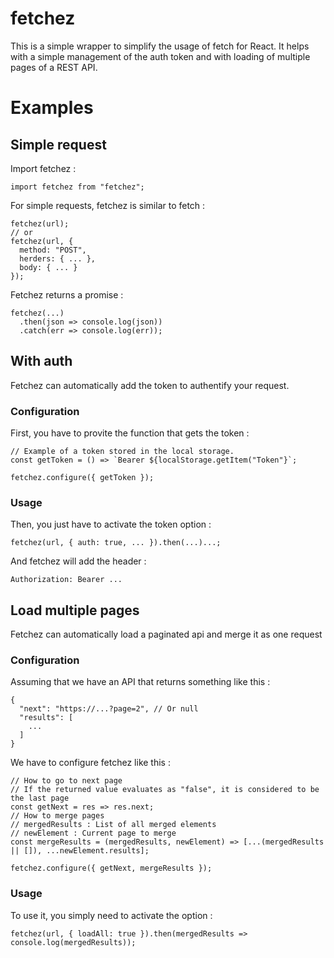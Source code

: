 # fetchez
This is a simple wrapper to simplify the usage of fetch for React.
It helps with a simple management of the auth token and with loading of multiple pages of a REST API.

# Examples
## Simple request
Import fetchez :
```
import fetchez from "fetchez";
```
For simple requests, fetchez is similar to fetch :
```
fetchez(url);
// or
fetchez(url, {
  method: "POST",
  herders: { ... },
  body: { ... }
});
```
Fetchez returns a promise :
```
fetchez(...)
  .then(json => console.log(json))
  .catch(err => console.log(err));
```

## With auth
Fetchez can automatically add the token to authentify your request.
### Configuration
First, you have to provite the function that gets the token :
```
// Example of a token stored in the local storage.
const getToken = () => `Bearer ${localStorage.getItem("Token"}`;

fetchez.configure({ getToken });
```
### Usage
Then, you just have to activate the token option :
```
fetchez(url, { auth: true, ... }).then(...)...;
```
And fetchez will add the header :
```
Authorization: Bearer ...
```

## Load multiple pages
Fetchez can automatically load a paginated api and merge it as one request
### Configuration
Assuming that we have an API that returns something like this :
```
{
  "next": "https://...?page=2", // Or null
  "results": [
    ...
  ]
}
```
We have to configure fetchez like this :
```
// How to go to next page
// If the returned value evaluates as "false", it is considered to be the last page
const getNext = res => res.next;
// How to merge pages
// mergedResults : List of all merged elements
// newElement : Current page to merge
const mergeResults = (mergedResults, newElement) => [...(mergedResults || []), ...newElement.results];

fetchez.configure({ getNext, mergeResults });
```
### Usage
To use it, you simply need to activate the option :
```
fetchez(url, { loadAll: true }).then(mergedResults => console.log(mergedResults));
```
